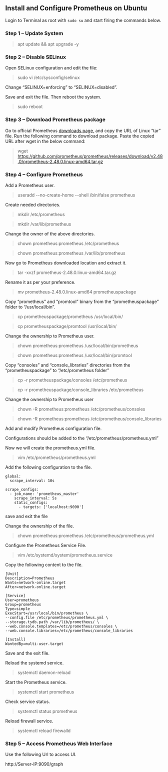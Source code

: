 
## Install and Configure Prometheus on Ubuntu

Login to Terminal as root with ``sudo su`` and start firing the commands below.

### Step 1 – Update System

> apt update && apt upgrade -y

### Step 2 – Disable SELinux

Open SELinux configuration and edit the file:

> sudo vi /etc/sysconfig/selinux

Change “SELINUX=enforcing” to “SELINUX=disabled”.

Save and exit the file. Then reboot the system.

> sudo reboot

### Step 3 – Download Prometheus package

Go to official Prometheus [downloads page,](https://prometheus.io/download/) and copy the URL of Linux “tar” file.
Run the following command to download package. Paste the copied URL after wget in the below command:
>wget https://github.com/prometheus/prometheus/releases/download/v2.48.0/prometheus-2.48.0.linux-amd64.tar.gz

### Step 4 – Configure Prometheus

Add a Prometheus user.

> useradd --no-create-home --shell /bin/false prometheus

Create needed directories.

> mkdir /etc/prometheus

> mkdir /var/lib/prometheus

Change the owner of the above directories.

> chown prometheus:prometheus /etc/prometheus

> chown prometheus:prometheus /var/lib/prometheus

Now go to Prometheus downloaded location and extract it.

> tar -xvzf prometheus-2.48.0.linux-amd64.tar.gz

Rename it as per your preference.

> mv prometheus-2.48.0.linux-amd64 prometheuspackage

Copy “prometheus” and “promtool” binary from the “prometheuspackage” folder to “/usr/local/bin”.

> cp prometheuspackage/prometheus /usr/local/bin/

> cp prometheuspackage/promtool /usr/local/bin/

Change the ownership to Prometheus user.

> chown prometheus:prometheus /usr/local/bin/prometheus

> chown prometheus:prometheus /usr/local/bin/promtool

Copy “consoles” and “console_libraries” directories from the “prometheuspackage” to “/etc/prometheus folder”

> cp -r prometheuspackage/consoles /etc/prometheus

> cp -r prometheuspackage/console_libraries /etc/prometheus

Change the ownership to Prometheus user

> chown -R prometheus:prometheus /etc/prometheus/consoles

> chown -R prometheus:prometheus /etc/prometheus/console_libraries

Add and modify Prometheus configuration file.

Configurations should be added to the “/etc/prometheus/prometheus.yml”

Now we will create the prometheus.yml file.

> vim /etc/prometheus/prometheus.yml

Add the following configuration to the file.
```
global:
  scrape_interval: 10s

scrape_configs:
  - job_name: 'prometheus_master'
    scrape_interval: 5s
    static_configs:
      - targets: ['localhost:9090']
```

save and exit the file

Change the ownership of the file.

> chown prometheus:prometheus /etc/prometheus/prometheus.yml

Configure the Prometheus Service File.

> vim /etc/systemd/system/prometheus.service

Copy the following content to the file.
```
[Unit]
Description=Prometheus
Wants=network-online.target
After=network-online.target

[Service]
User=prometheus
Group=prometheus
Type=simple
ExecStart=/usr/local/bin/prometheus \
--config.file /etc/prometheus/prometheus.yml \
--storage.tsdb.path /var/lib/prometheus/ \
--web.console.templates=/etc/prometheus/consoles \
--web.console.libraries=/etc/prometheus/console_libraries

[Install]
WantedBy=multi-user.target
```

Save and the exit file.

Reload the systemd service.

> systemctl daemon-reload

Start the Prometheus service.

> systemctl start prometheus

Check service status.

> systemctl status prometheus

Reload firewall service.

> systemctl reload firewalld

### Step 5 – Access Prometheus Web Interface

Use the following Url to access UI.

http://Server-IP:9090/graph
